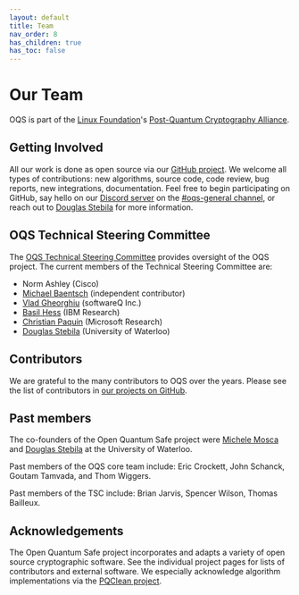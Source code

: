 ```yaml
---
layout: default
title: Team
nav_order: 8
has_children: true
has_toc: false
---
```


# Our Team

OQS is part of the [Linux Foundation](https://www.linuxfoundation.org/)'s [Post-Quantum Cryptography Alliance](https://pqca.org/).

## Getting Involved

All our work is done as open source via our [GitHub project](https://github.com/open-quantum-safe). We welcome all types of contributions: new algorithms, source code, code review, bug reports, new integrations, documentation. Feel free to begin participating on GitHub, say hello on our [Discord server](https://discord.gg/qRfMantKwc) on the [#oqs-general channel](https://discord.com/channels/1202723482224295936/1203395992003678238), or reach out to [Douglas Stebila](https://www.douglas.stebila.ca/research/) for more information.

## OQS Technical Steering Committee

The [OQS Technical Steering Committee](https://github.com/open-quantum-safe/tsc) provides oversight of the OQS project. The current members of the Technical Steering Committee are:

- Norm Ashley <span class="text-grey-dk-000">(Cisco)</span>
- [Michael Baentsch](https://baentsch.ch/) <span class="text-grey-dk-000">(independent contributor)</span>
- [Vlad Gheorghiu](https://vsoftco.github.io) <span class="text-grey-dk-000">(softwareQ Inc.)</span>
- [Basil Hess](https://research.ibm.com/people/basil-hess) <span class="text-grey-dk-000">(IBM Research)</span>
- [Christian Paquin](https://www.microsoft.com/en-us/research/people/cpaquin/) <span class="text-grey-dk-000">(Microsoft Research)</span>
- [Douglas Stebila](https://www.douglas.stebila.ca/research/) <span class="text-grey-dk-000">(University of Waterloo)</span>

## Contributors

We are grateful to the many contributors to OQS over the years. Please see the list of contributors in [our projects on GitHub](https://github.com/open-quantum-safe/).

## Past members

The co-founders of the Open Quantum Safe project were [Michele Mosca](http://faculty.iqc.uwaterloo.ca/mmosca/) and [Douglas Stebila](https://www.douglas.stebila.ca/research/) at the University of Waterloo.

Past members of the OQS core team include: Eric Crockett, John Schanck, Goutam Tamvada, and Thom Wiggers.

Past members of the TSC include: Brian Jarvis, Spencer Wilson, Thomas Bailleux.

## Acknowledgements

The Open Quantum Safe project incorporates and adapts a variety of open source cryptographic software. See the individual project pages for lists of contributors and external software. We especially acknowledge algorithm implementations via the [PQClean project](https://github.com/PQClean/PQClean).
